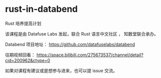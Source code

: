 # rust-in-databend

Rust 培养提高计划

该课程是由 Datafuse Labs 发起，联合 Rust 语言中文社区 ， 知数堂联合承办。

Databend 项目地址： https://github.com/datafuselabs/databend

往期视频回看： https://space.bilibili.com/275673537/channel/detail?cid=200962&ctype=0

如果对课程有建议或是想参与进来，也可以提 issue 交流。

[](./img/入群二维码.png)
